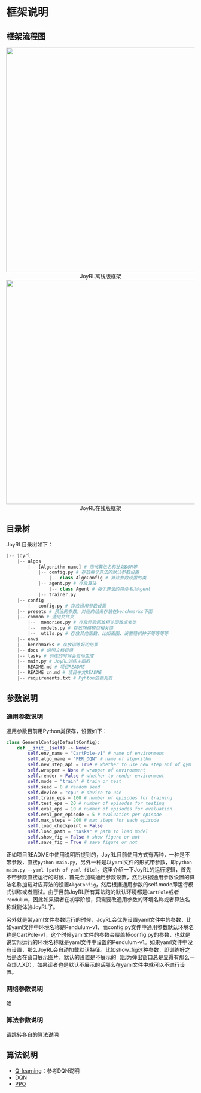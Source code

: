 # 框架说明

## 框架流程图

<div align=center>
<img width="600" src="../figs/joyrl_offline_framework.png"/>
</div>
<div align=center>JoyRL离线版框架</div>

<div align=center>
<img width="600" src="../figs/joyrl_online_framework.png"/>
</div>
<div align=center>JoyRL在线版框架</div>

## 目录树

JoyRL目录树如下：
```python
|-- joyrl
    |-- algos
        |-- [Algorithm name] # 指代算法名称比如DQN等
            |-- config.py # 存放每个算法的默认参数设置
                |-- class AlgoConfig # 算法参数设置的类
            |-- agent.py # 存放算法
                |-- class Agent # 每个算法的类命名为Agent
            |-- trainer.py
    |-- config 
        |-- config.py # 存放通用参数设置
    |-- presets # 预设的参数，对应的结果存放在benchmarks下面
    |-- common # 通用文件夹
        |--  memories.py # 存放经验回放相关函数或者类
        |--  models.py # 存放网络模型相关类
        |--  utils.py # 存放其他函数，比如画图、设置随机种子等等等等
    |-- envs
    |-- benchmarks # 存放训练好的结果
    |-- docs # 说明文档目录
    |-- tasks # 训练的时候会自动生成
    |-- main.py # JoyRL训练主函数
    |-- README.md # 项目README
    |-- README_cn.md # 项目中文README
    |-- requirements.txt # Pyhton依赖列表
```
## 参数说明

### 通用参数说明

通用参数目前用Python类保存，设置如下：

```python
class GeneralConfig(DefaultConfig):
    def __init__(self) -> None:
        self.env_name = "CartPole-v1" # name of environment
        self.algo_name = "PER_DQN" # name of algorithm
        self.new_step_api = True # whether to use new step api of gym
        self.wrapper = None # wrapper of environment
        self.render = False # whether to render environment
        self.mode = "train" # train or test
        self.seed = 0 # random seed
        self.device = "cpu" # device to use
        self.train_eps = 100 # number of episodes for training
        self.test_eps = 20 # number of episodes for testing
        self.eval_eps = 10 # number of episodes for evaluation
        self.eval_per_episode = 5 # evaluation per episode
        self.max_steps = 200 # max steps for each episode
        self.load_checkpoint = False
        self.load_path = "tasks" # path to load model
        self.show_fig = False # show figure or not
        self.save_fig = True # save figure or not
```
正如项目README中使用说明所提到的，JoyRL目前使用方式有两种，一种是不带参数，直接```python main.py```，另外一种是以yaml文件的形式带参数，即```python main.py --yaml [path of yaml file]```。这里介绍一下JoyRL的运行逻辑，首先不带参数直接运行的时候，首先会加载通用参数设置，然后根据通用参数设置的算法名称加载对应算法的设置```AlgoConfig```，然后根据通用参数的self.mode即运行模式训练或者测试。由于目前JoyRL所有算法跑的默认环境都是```CartPole```或者```Pendulum```，因此如果读者在初学阶段，只需要改通用参数的环境名称或者算法名称就能体验JoyRL了。

另外就是带yaml文件参数运行的时候，JoyRL会优先设置yaml文件中的参数，比如yaml文件中环境名称是Pendulum-v1，而config.py文件中通用参数默认环境名称是CartPole-v1，这个时候yaml文件的参数会覆盖掉config.py的参数，也就是说实际运行的环境名称就是yaml文件中设置的Pendulum-v1。如果yaml文件中没有设置，那么JoyRL会自动加载默认特征。比如show_fig这种参数，即训练好之后是否在窗口展示图片，默认的设置是不展示的（因为弹出窗口总是显得有那么一点烦人XD），如果读者也是默认不展示的话那么在yaml文件中就可以不进行设置。
### 网络参数说明

略
### 算法参数说明

请跳转各自的算法说明

## 算法说明
* [Q-learning](Q-learning.md)：参考DQN说明
* [DQN](./DQN.md)
* [PPO](./PPO.md)